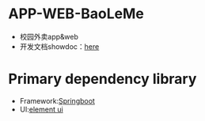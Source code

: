 # APP-WEB-BaoLeMe
+ 校园外卖app&amp;web
+ 开发文档showdoc：[here](https://www.showdoc.com.cn/zhangjz)


# Primary dependency library
+ Framework:[Springboot](https://blog.csdn.net/animatecat/article/details/82221240)
+ UI:[element ui](https://element.eleme.io)
